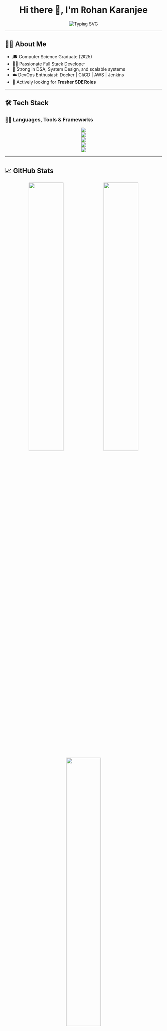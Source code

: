 <!-- Banner -->

<h1 align="center">
  Hi there 👋, I'm Rohan Karanjee
</h1>

<p align="center">
  <img src="https://readme-typing-svg.demolab.com?font=Fira+Code&size=22&duration=4000&pause=1000&color=00ADB5&center=true&vCenter=true&width=700&lines=Full+Stack+Developer+%7C+JavaScript+%7C+Java+%7C+Next.js+%7C;DevOps+%7C+Docker+%7C+AWS+%7C+CI%2FCD;Open+to+Fresher+SDE+Roles+%F0%9F%9A%80" alt="Typing SVG" />
</p>

---

## 🧑‍💼 About Me

- 🎓 Computer Science Graduate (2025)  
- 👨‍💻 Passionate Full Stack Developer  
- 🧠 Strong in DSA, System Design, and scalable systems  
- ☁️ DevOps Enthusiast: Docker | CI/CD | AWS | Jenkins  
- 🚀 Actively looking for **Fresher SDE Roles**

---

## 🛠 Tech Stack

### 🧑‍💻 Languages, Tools & Frameworks

<p align="center">
  <img src="https://skillicons.dev/icons?i=java,javascript,typescript,python" />
  <br/>
  <img src="https://skillicons.dev/icons?i=html,css,react,nextjs,vite,tailwind" />
  <br/>
  <img src="https://skillicons.dev/icons?i=nodejs,express,django,fastapi" />
  <br/>
  <img src="https://skillicons.dev/icons?i=mongodb,postgresql,mysql" />
  <br/>
  <img src="https://skillicons.dev/icons?i=docker,git,github,linux,aws,gcp,jenkins,ansible" />
</p>

---

## 📈 GitHub Stats

<p align="center">
  <img src="https://github-readme-stats.vercel.app/api?username=RohanKaranjee&show_icons=true&theme=tokyonight&hide_border=true" width="47%" />
  <img src="https://streak-stats.demolab.com?user=RohanKaranjee&theme=tokyonight&hide_border=true" width="47%" />
</p>

<p align="center">
  <img src="https://github-readme-stats.vercel.app/api/top-langs/?username=RohanKaranjee&layout=compact&theme=tokyonight&hide_border=true" width="47%" />
</p>

---

## 🏆 GitHub Trophies

<p align="center">
  <img src="https://github-profile-trophy.vercel.app/?username=RohanKaranjee&theme=tokyonight&row=2&column=4&margin-w=15" />
</p>

---

## 🌱 GitHub Activity Graph

<p align="center">
  <img src="https://github-readme-activity-graph.vercel.app/graph?username=RohanKaranjee&theme=react-dark&area=true&hide_border=true" />
</p>

---

## 📫 Contact Me

<p align="center">
  <a href="mailto:your.email@example.com"><img src="https://img.shields.io/badge/Email-D14836?style=for-the-badge&logo=gmail&logoColor=white" /></a>
  <a href="https://linkedin.com/in/your-linkedin"><img src="https://img.shields.io/badge/LinkedIn-0A66C2?style=for-the-badge&logo=linkedin&logoColor=white" /></a>
  <a href="https://github.com/RohanKaranjee"><img src="https://img.shields.io/badge/GitHub-181717?style=for-the-badge&logo=github&logoColor=white" /></a>
  <a href="https://your-portfolio-link.com"><img src="https://img.shields.io/badge/Portfolio-121212?style=for-the-badge&logo=vercel&logoColor=white" /></a>
</p>

---

## 🧠 Fun Fact

> 💡 *Consistency > Motivation. I commit, learn, and build every single day.*

---

<p align="center">
  <img src="https://komarev.com/ghpvc/?username=RohanKaranjee&label=Profile%20views&color=00adb5&style=flat" />
  <img src="https://img.shields.io/github/followers/RohanKaranjee?label=Followers&style=social" />
  <img src="https://img.shields.io/github/stars/RohanKaranjee?style=social" />
</p>
